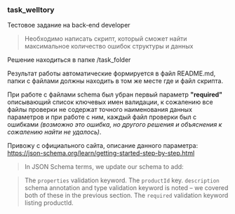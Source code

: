 ### task_welltory

Тестовое задание на back-end developer

> Необходимо написать скрипт, который сможет найти максимальное количество ошибок структуры и данных

Решение находиться в папке /task_folder

Результат работы автоматические формируется в файл README.md, папки с файлами должны находить в том же месте где 
и файл скрипта. 

При работе с файлами schema был убран первый параметр **"required"** описывающий список ключевых
имен валидации, к сожалению все файлы проверки не содержат точного наименования
данных параметров и при работе с ним, каждый файл проверки был с ошибками *(возможно это ошибка,
но другого решения и объяснения к сожалению найти не удалось)*.

Привожу с официального сайта, описание данного параметра:
https://json-schema.org/learn/getting-started-step-by-step.html

> In JSON Schema terms, we update our schema to add:

> The ``properties`` validation keyword.
The ``productId`` key.
``description`` schema annotation and type validation keyword is noted – we covered both of these in the previous section.
The ``required`` validation keyword listing productId.

